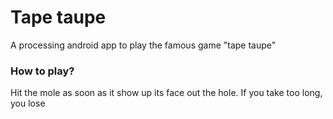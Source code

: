 # Tape taupe
A processing android app to play the famous game "tape taupe"

### How to play?
Hit the mole as soon as it show up its face out the hole. If you take too long, you lose
